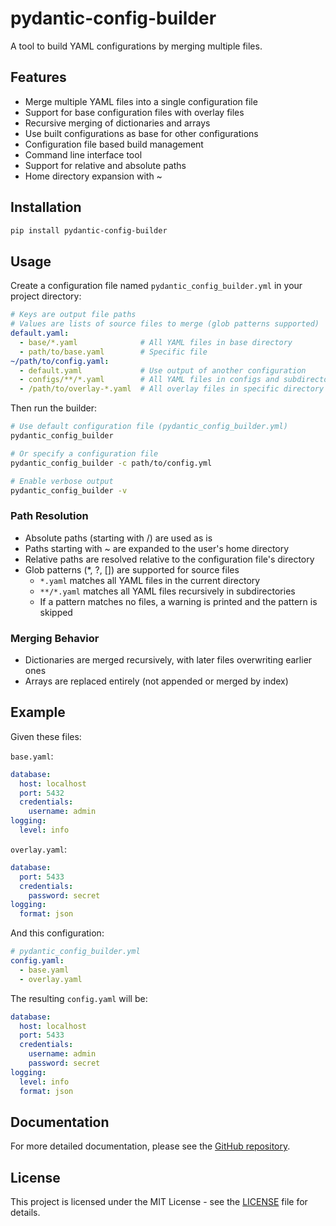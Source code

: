 # pydantic-config-builder

A tool to build YAML configurations by merging multiple files.

## Features

- Merge multiple YAML files into a single configuration file
- Support for base configuration files with overlay files
- Recursive merging of dictionaries and arrays
- Use built configurations as base for other configurations
- Configuration file based build management
- Command line interface tool
- Support for relative and absolute paths
- Home directory expansion with ~

## Installation

```bash
pip install pydantic-config-builder
```

## Usage

Create a configuration file named `pydantic_config_builder.yml` in your project directory:

```yaml
# Keys are output file paths
# Values are lists of source files to merge (glob patterns supported)
default.yaml:
  - base/*.yaml              # All YAML files in base directory
  - path/to/base.yaml        # Specific file
~/path/to/config.yaml:
  - default.yaml             # Use output of another configuration
  - configs/**/*.yaml        # All YAML files in configs and subdirectories
  - /path/to/overlay-*.yaml  # All overlay files in specific directory
```

Then run the builder:

```bash
# Use default configuration file (pydantic_config_builder.yml)
pydantic_config_builder

# Or specify a configuration file
pydantic_config_builder -c path/to/config.yml

# Enable verbose output
pydantic_config_builder -v
```

### Path Resolution

- Absolute paths (starting with /) are used as is
- Paths starting with ~ are expanded to the user's home directory
- Relative paths are resolved relative to the configuration file's directory
- Glob patterns (*, ?, []) are supported for source files
  - `*.yaml` matches all YAML files in the current directory
  - `**/*.yaml` matches all YAML files recursively in subdirectories
  - If a pattern matches no files, a warning is printed and the pattern is skipped

### Merging Behavior

- Dictionaries are merged recursively, with later files overwriting earlier ones
- Arrays are replaced entirely (not appended or merged by index)

## Example

Given these files:

`base.yaml`:
```yaml
database:
  host: localhost
  port: 5432
  credentials:
    username: admin
logging:
  level: info
```

`overlay.yaml`:
```yaml
database:
  port: 5433
  credentials:
    password: secret
logging:
  format: json
```

And this configuration:

```yaml
# pydantic_config_builder.yml
config.yaml:
  - base.yaml
  - overlay.yaml
```

The resulting `config.yaml` will be:

```yaml
database:
  host: localhost
  port: 5433
  credentials:
    username: admin
    password: secret
logging:
  level: info
  format: json
```

## Documentation

For more detailed documentation, please see the [GitHub repository](https://github.com/kiarina/pydantic-config-builder).

## License

This project is licensed under the MIT License - see the [LICENSE](LICENSE) file for details.
